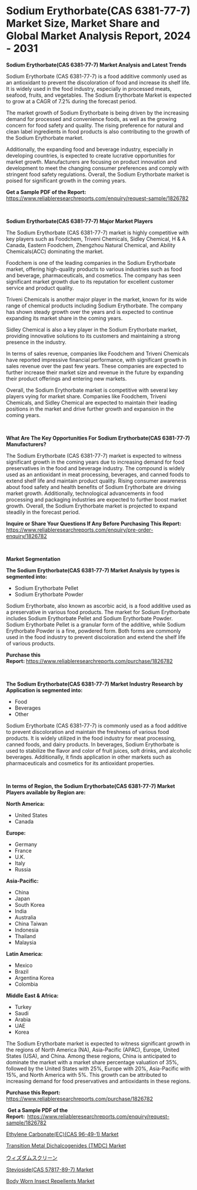 <p><h1>Sodium Erythorbate(CAS 6381-77-7) Market Size, Market Share and Global Market Analysis Report, 2024 - 2031</h1></p><p><strong>Sodium Erythorbate(CAS 6381-77-7) Market Analysis and Latest Trends</strong></p>
<p><p>Sodium Erythorbate (CAS 6381-77-7) is a food additive commonly used as an antioxidant to prevent the discoloration of food and increase its shelf life. It is widely used in the food industry, especially in processed meats, seafood, fruits, and vegetables. The Sodium Erythorbate Market is expected to grow at a CAGR of 7.2% during the forecast period.</p><p>The market growth of Sodium Erythorbate is being driven by the increasing demand for processed and convenience foods, as well as the growing concern for food safety and quality. The rising preference for natural and clean label ingredients in food products is also contributing to the growth of the Sodium Erythorbate market.</p><p>Additionally, the expanding food and beverage industry, especially in developing countries, is expected to create lucrative opportunities for market growth. Manufacturers are focusing on product innovation and development to meet the changing consumer preferences and comply with stringent food safety regulations. Overall, the Sodium Erythorbate market is poised for significant growth in the coming years.</p></p>
<p><strong>Get a Sample PDF of the Report:&nbsp;</strong> <a href="https://www.reliableresearchreports.com/enquiry/request-sample/1826782">https://www.reliableresearchreports.com/enquiry/request-sample/1826782</a></p>
<p>&nbsp;</p>
<p><strong>Sodium Erythorbate(CAS 6381-77-7) Major Market Players</strong></p>
<p><p>The Sodium Erythorbate (CAS 6381-77-7) market is highly competitive with key players such as Foodchem, Triveni Chemicals, Sidley Chemical, H & A Canada, Eastern Foodchem, Zhengzhou Natural Chemical, and Ability Chemicals(ACC) dominating the market.</p><p>Foodchem is one of the leading companies in the Sodium Erythorbate market, offering high-quality products to various industries such as food and beverage, pharmaceuticals, and cosmetics. The company has seen significant market growth due to its reputation for excellent customer service and product quality.</p><p>Triveni Chemicals is another major player in the market, known for its wide range of chemical products including Sodium Erythorbate. The company has shown steady growth over the years and is expected to continue expanding its market share in the coming years.</p><p>Sidley Chemical is also a key player in the Sodium Erythorbate market, providing innovative solutions to its customers and maintaining a strong presence in the industry.</p><p>In terms of sales revenue, companies like Foodchem and Triveni Chemicals have reported impressive financial performance, with significant growth in sales revenue over the past few years. These companies are expected to further increase their market size and revenue in the future by expanding their product offerings and entering new markets.</p><p>Overall, the Sodium Erythorbate market is competitive with several key players vying for market share. Companies like Foodchem, Triveni Chemicals, and Sidley Chemical are expected to maintain their leading positions in the market and drive further growth and expansion in the coming years.</p></p>
<p>&nbsp;</p>
<p><strong>What Are The Key Opportunities For Sodium Erythorbate(CAS 6381-77-7) Manufacturers?</strong></p>
<p><p>The Sodium Erythorbate (CAS 6381-77-7) market is expected to witness significant growth in the coming years due to increasing demand for food preservatives in the food and beverage industry. The compound is widely used as an antioxidant in meat processing, beverages, and canned foods to extend shelf life and maintain product quality. Rising consumer awareness about food safety and health benefits of Sodium Erythorbate are driving market growth. Additionally, technological advancements in food processing and packaging industries are expected to further boost market growth. Overall, the Sodium Erythorbate market is projected to expand steadily in the forecast period.</p></p>
<p><strong>Inquire or Share Your Questions If Any Before Purchasing This Report:</strong> <a href="https://www.reliableresearchreports.com/enquiry/pre-order-enquiry/1826782">https://www.reliableresearchreports.com/enquiry/pre-order-enquiry/1826782</a></p>
<p>&nbsp;</p>
<p><strong>Market Segmentation</strong></p>
<p><strong>The Sodium Erythorbate(CAS 6381-77-7) Market Analysis by types is segmented into:</strong></p>
<p><ul><li>Sodium Erythorbate Pellet</li><li>Sodium Erythorbate Powder</li></ul></p>
<p><p>Sodium Erythorbate, also known as ascorbic acid, is a food additive used as a preservative in various food products. The market for Sodium Erythorbate includes Sodium Erythorbate Pellet and Sodium Erythorbate Powder. Sodium Erythorbate Pellet is a granular form of the additive, while Sodium Erythorbate Powder is a fine, powdered form. Both forms are commonly used in the food industry to prevent discoloration and extend the shelf life of various products.</p></p>
<p><strong>Purchase this Report:&nbsp;</strong><a href="https://www.reliableresearchreports.com/purchase/1826782">https://www.reliableresearchreports.com/purchase/1826782</a></p>
<p>&nbsp;</p>
<p><strong>The Sodium Erythorbate(CAS 6381-77-7) Market Industry Research by Application is segmented into:</strong></p>
<p><ul><li>Food</li><li>Beverages</li><li>Other</li></ul></p>
<p><p>Sodium Erythorbate (CAS 6381-77-7) is commonly used as a food additive to prevent discoloration and maintain the freshness of various food products. It is widely utilized in the food industry for meat processing, canned foods, and dairy products. In beverages, Sodium Erythorbate is used to stabilize the flavor and color of fruit juices, soft drinks, and alcoholic beverages. Additionally, it finds application in other markets such as pharmaceuticals and cosmetics for its antioxidant properties.</p></p>
<p>&nbsp;</p>
<p><strong>In terms of Region, the Sodium Erythorbate(CAS 6381-77-7) Market Players available by Region are:</strong></p>
<p>
    <p> <strong> North America: </strong>
        <ul>
            <li>United States</li>
            <li>Canada</li>
        </ul>
        </p> 
    <p> <strong> Europe: </strong>
        <ul>
            <li>Germany</li>
            <li>France</li>
            <li>U.K.</li>
            <li>Italy</li>
            <li>Russia</li>
        </ul>
        </p> 
    <p> <strong> Asia-Pacific: </strong>
        <ul>
            <li>China</li>
            <li>Japan</li>
            <li>South Korea</li>
            <li>India</li>
            <li>Australia</li>
            <li>China Taiwan</li>
            <li>Indonesia</li>
            <li>Thailand</li>
            <li>Malaysia</li>
        </ul>
        </p> 
    <p> <strong> Latin America: </strong>
        <ul>
            <li>Mexico</li>
            <li>Brazil</li>
            <li>Argentina Korea</li>
            <li>Colombia</li>
        </ul>
        </p> 
    <p> <strong> Middle East & Africa: </strong>
        <ul>
            <li>Turkey</li>
            <li>Saudi</li>
            <li>Arabia</li>
            <li>UAE</li>
            <li>Korea</li>
        </ul>
    </p>
    </p>
<p><p>The Sodium Erythorbate market is expected to witness significant growth in the regions of North America (NA), Asia-Pacific (APAC), Europe, United States (USA), and China. Among these regions, China is anticipated to dominate the market with a market share percentage valuation of 35%, followed by the United States with 25%, Europe with 20%, Asia-Pacific with 15%, and North America with 5%. This growth can be attributed to increasing demand for food preservatives and antioxidants in these regions.</p></p>
<p><strong>Purchase this Report: </strong><a href="https://www.reliableresearchreports.com/purchase/1826782">https://www.reliableresearchreports.com/purchase/1826782</a></p>
<p>&nbsp;<strong>Get a Sample PDF of the Report:&nbsp;&nbsp;</strong><a href="https://www.reliableresearchreports.com/enquiry/request-sample/1826782">https://www.reliableresearchreports.com/enquiry/request-sample/1826782</a></p>
<p><strong></strong></p>
<p><p><a href="https://github.com/josesg55/Market-Research-Report-List-1/blob/main/ethylene-carbonateeccas-96-49-1-market.md">Ethylene Carbonate(EC)(CAS 96-49-1) Market</a></p><p><a href="https://issuu.com/reportprime-2/docs/transition-metal-dichalcogenides-tmdc-market-size-">Transition Metal Dichalcogenides (TMDC) Market</a></p><p><a href="https://github.com/ddwcuskozol07187/Market-Research-Report-List-1/blob/main/60172361245.md">ウィズダムスクリーン</a></p><p><a href="https://github.com/mancsybtousav/Market-Research-Report-List-1/blob/main/steviosidecas-57817-89-7-market.md">Stevioside(CAS 57817-89-7) Market</a></p><p><a href="https://issuu.com/reportprime-2/docs/body-worn-insect-repellents-market-size-2030.pptx">Body Worn Insect Repellents Market</a></p></p>